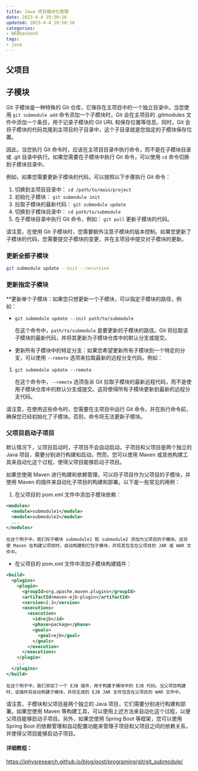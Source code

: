 ```yaml
---
title: Java 项目模块化管理
date: 2023-4-4 19:50:16
updated: 2023-4-4 19:50:16
categories: 
- WEBbackend
tags: 
- java
---
```



## 父项目


## 子模块 

Git 子模块是一种特殊的 Git 仓库，它保存在主项目中的一个独立目录中。当您使用 `git submodule add` 命令添加一个子模块时，Git 会在主项目的 .gitmodules 文件中添加一个条目，用于记录子模块的 Git URL 和保存位置等信息。同时，Git 会将子模块的代码克隆到主项目的子目录中，这个子目录就是您指定的子模块保存位置。

因此，当您执行 Git 命令时，应该在主项目目录中执行命令，而不是在子模块目录或 .git 目录中执行。如果您需要在子模块中执行 Git 命令，可以使用 `cd` 命令切换到子模块目录中。

例如，如果您需要更新子模块的代码，可以按照以下步骤执行 Git 命令：

1.  切换到主项目目录中： `cd /path/to/main/project`
2.  初始化子模块： `git submodule init`
3.  拉取子模块的最新代码： `git submodule update`
4.  切换到子模块目录中： `cd path/to/submodule`
5.  在子模块目录中执行 Git 命令，例如： `git pull` 更新子模块的代码。

请注意，在使用 Git 子模块时，您需要额外注意子模块的版本控制。如果您更新了子模块的代码，您需要提交子模块的变更，并在主项目中提交对子模块的更新。


### 更新全部子模块

```bash
git submodule update --init --recursive
```


### 更新指定子模块

**更新单个子模块：如果您只想更新一个子模块，可以指定子模块的路径，例如：

-   `git submodule update --init path/to/submodule`
    
    在这个命令中，`path/to/submodule` 是要更新的子模块的路径。Git 将拉取该子模块的最新代码，并将其更新为子模块仓库中的默认分支或提交。
    
-   更新所有子模块中的特定分支：如果您希望更新所有子模块到一个特定的分支，可以使用 `--remote` 选项来拉取最新的远程分支代码，例如：

1.  `git submodule update --remote`
    
    在这个命令中，`--remote` 选项告诉 Git 拉取子模块的最新远程代码，而不是使用子模块仓库中的默认分支或提交。这将使得所有子模块更新到最新的远程分支代码。
    

请注意，在使用这些命令时，您需要在主项目中运行 Git 命令，并在执行命令前，确保您已经初始化了子模块。否则，命令将无法更新子模块。


### 父项目启动子项目

默认情况下，父项目启动时，子项目不会自动启动。子项目和父项目是两个独立的 Java 项目，需要分别进行构建和启动。然而，您可以使用 Maven 或其他构建工具来自动化这个过程，使得父项目能够启动子项目。

如果您使用 Maven 进行构建和依赖管理，可以将子项目作为父项目的子模块，并使用 Maven 的插件来自动化子项目的构建和部署。以下是一些常见的用例：

1.  在父项目的 pom.xml 文件中添加子模块依赖：

```xml
<modules>
  <module>submodule1</module>
  <module>submodule2</module>
  ...
</modules>
```

    在这个例子中，我们将子模块 submodule1 和 submodule2 添加为父项目的子模块。这将使 Maven 在构建父项目时，自动构建和打包子模块，并将其包含在父项目的 JAR 或 WAR 文件中。

-   在父项目的 pom.xml 文件中添加子模块构建插件：

```xml
<build>
  <plugins>
    <plugin>
      <groupId>org.apache.maven.plugins</groupId>
      <artifactId>maven-ejb-plugin</artifactId>
      <version>2.3</version>
      <executions>
        <execution>
          <id>ejb</id>
          <phase>package</phase>
          <goals>
            <goal>ejb</goal>
          </goals>
        </execution>
      </executions>
    </plugin>
    ...
  </plugins>
</build>
```

    在这个例子中，我们添加了一个 EJB 插件，用于构建子模块中的 EJB 代码。当父项目构建时，该插件将自动构建子模块，并将生成的 EJB JAR 文件包含在父项目的 WAR 文件中。

请注意，子模块和父项目是两个独立的 Java 项目，它们需要分别进行构建和部署。如果您使用 Maven 等构建工具，可以使用上述方法来自动化这个过程，以便父项目能够启动子项目。另外，如果您使用 Spring Boot 等框架，您可以使用 Spring Boot 的依赖管理和自动配置功能来管理子项目和父项目之间的依赖关系，并使得父项目能够启动子项目。
 
#### 详细教程：

https://iphysresearch.github.io/blog/post/programing/git/git_submodule/